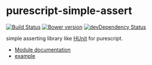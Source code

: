 purescript-simple-assert
===
[![Build Status](https://travis-ci.org/philopon/purescript-simple-assert.svg?branch=master)](https://travis-ci.org/philopon/purescript-simple-assert)
[![Bower version](https://badge.fury.io/bo/purescript-simple-assert.svg)](http://badge.fury.io/bo/purescript-simple-assert)
[![devDependency Status](https://david-dm.org/philopon/purescript-simple-assert/dev-status.svg)](https://david-dm.org/philopon/purescript-simple-assert#info=devDependencies)

simple asserting library like [HUnit](https://hackage.haskell.org/package/HUnit) for purescript.

* [Module documentation](./docs/Test/Assert/Simple.md)
* [example](examples/Main.purs)
